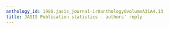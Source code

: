 ```yaml
---
anthology_id: 1980.jasis_journal-ir0anthology0volumeA31A4.13
title: JASIS Publication statistics - authors' reply
---
```

